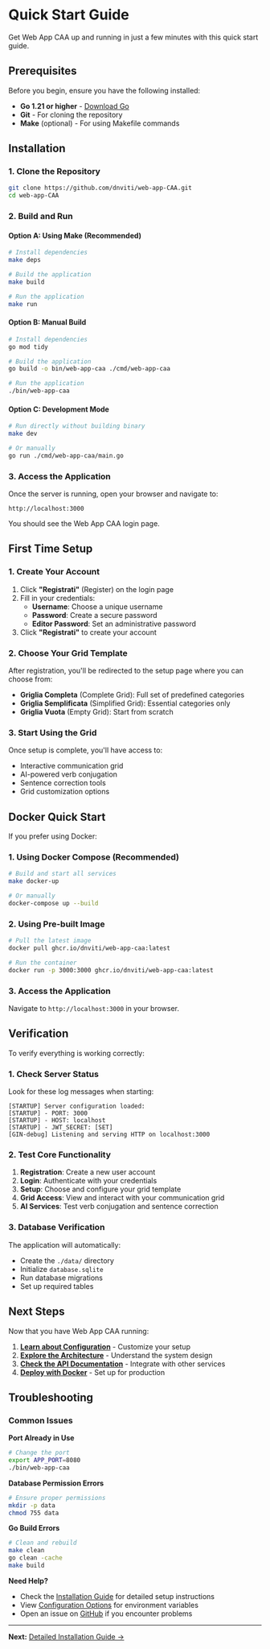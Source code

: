 # Quick Start Guide

Get Web App CAA up and running in just a few minutes with this quick start guide.

## Prerequisites

Before you begin, ensure you have the following installed:

- **Go 1.21 or higher** - [Download Go](https://golang.org/dl/)
- **Git** - For cloning the repository
- **Make** (optional) - For using Makefile commands

## Installation

### 1. Clone the Repository

```bash
git clone https://github.com/dnviti/web-app-CAA.git
cd web-app-CAA
```

### 2. Build and Run

#### Option A: Using Make (Recommended)

```bash
# Install dependencies
make deps

# Build the application
make build

# Run the application
make run
```

#### Option B: Manual Build

```bash
# Install dependencies
go mod tidy

# Build the application
go build -o bin/web-app-caa ./cmd/web-app-caa

# Run the application
./bin/web-app-caa
```

#### Option C: Development Mode

```bash
# Run directly without building binary
make dev

# Or manually
go run ./cmd/web-app-caa/main.go
```

### 3. Access the Application

Once the server is running, open your browser and navigate to:

```
http://localhost:3000
```

You should see the Web App CAA login page.

## First Time Setup

### 1. Create Your Account

1. Click **"Registrati"** (Register) on the login page
2. Fill in your credentials:
   - **Username**: Choose a unique username
   - **Password**: Create a secure password
   - **Editor Password**: Set an administrative password
3. Click **"Registrati"** to create your account

### 2. Choose Your Grid Template

After registration, you'll be redirected to the setup page where you can choose from:

- **Griglia Completa** (Complete Grid): Full set of predefined categories
- **Griglia Semplificata** (Simplified Grid): Essential categories only  
- **Griglia Vuota** (Empty Grid): Start from scratch

### 3. Start Using the Grid

Once setup is complete, you'll have access to:

- Interactive communication grid
- AI-powered verb conjugation
- Sentence correction tools
- Grid customization options

## Docker Quick Start

If you prefer using Docker:

### 1. Using Docker Compose (Recommended)

```bash
# Build and start all services
make docker-up

# Or manually
docker-compose up --build
```

### 2. Using Pre-built Image

```bash
# Pull the latest image
docker pull ghcr.io/dnviti/web-app-caa:latest

# Run the container
docker run -p 3000:3000 ghcr.io/dnviti/web-app-caa:latest
```

### 3. Access the Application

Navigate to `http://localhost:3000` in your browser.

## Verification

To verify everything is working correctly:

### 1. Check Server Status

Look for these log messages when starting:

```
[STARTUP] Server configuration loaded:
[STARTUP] - PORT: 3000
[STARTUP] - HOST: localhost
[STARTUP] - JWT_SECRET: [SET]
[GIN-debug] Listening and serving HTTP on localhost:3000
```

### 2. Test Core Functionality

1. **Registration**: Create a new user account
2. **Login**: Authenticate with your credentials
3. **Setup**: Choose and configure your grid template
4. **Grid Access**: View and interact with your communication grid
5. **AI Services**: Test verb conjugation and sentence correction

### 3. Database Verification

The application will automatically:

- Create the `./data/` directory
- Initialize `database.sqlite`
- Run database migrations
- Set up required tables

## Next Steps

Now that you have Web App CAA running:

1. **[Learn about Configuration](configuration.md)** - Customize your setup
2. **[Explore the Architecture](../architecture/overview.md)** - Understand the system design
3. **[Check the API Documentation](../api/authentication.md)** - Integrate with other services
4. **[Deploy with Docker](../deployment/docker.md)** - Set up for production

## Troubleshooting

### Common Issues

**Port Already in Use**
```bash
# Change the port
export APP_PORT=8080
./bin/web-app-caa
```

**Database Permission Errors**
```bash
# Ensure proper permissions
mkdir -p data
chmod 755 data
```

**Go Build Errors**
```bash
# Clean and rebuild
make clean
go clean -cache
make build
```

**Need Help?** 

- Check the [Installation Guide](installation.md) for detailed setup instructions
- View [Configuration Options](configuration.md) for environment variables
- Open an issue on [GitHub](https://github.com/dnviti/web-app-CAA/issues) if you encounter problems

---

**Next:** [Detailed Installation Guide →](installation.md)
